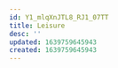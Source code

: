 ```yaml
---
id: Y1_mlqXnJTL8_RJ1_07TT
title: Leisure
desc: ''
updated: 1639759645943
created: 1639759645943
---
```


